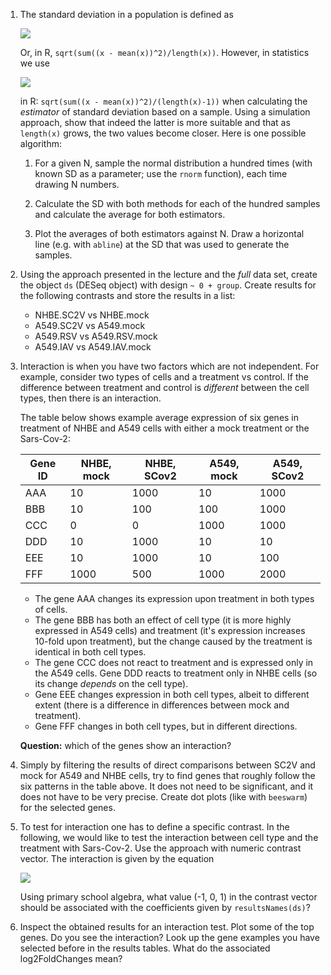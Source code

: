 
 1. The standard deviation in a population is defined as 

    <img src="https://render.githubusercontent.com/render/math?math=\sqrt{\frac{\sum_i=1^n(x_i-\overline{x})^2}{n}}">

    Or, in R, 
    `sqrt(sum((x - mean(x))^2)/length(x))`. However, in statistics we use 

    <img src="https://render.githubusercontent.com/render/math?math=\sqrt{\frac{\sum_i=1^n(x_i-\overline{x})^2}{n - 1}}">

    in R: `sqrt(sum((x - mean(x))^2)/(length(x)-1))` when calculating the
    *estimator* of standard deviation based on a sample. Using a simulation
    approach, show that indeed the latter is more suitable and that as
    `length(x)` grows, the two values become closer. Here is one possible algorithm:
    
     1. For a given N, sample the normal distribution a hundred times (with known SD as a
        parameter; use the `rnorm` function), each time drawing N numbers.
        
     2. Calculate the SD with both methods for each of the hundred samples
        and calculate the average for both estimators.

     2. Plot the averages of both estimators against N. Draw a horizontal
        line (e.g. with `abline`) at the SD that was used to generate the
        samples.
    
 2. Using the approach presented in the lecture and the *full* data set,
    create the object `ds` (DESeq object) with design `~ 0 + group`.
    Create results for the following contrasts and store the results in a
    list:

     * NHBE.SC2V vs NHBE.mock
     * A549.SC2V vs A549.mock
     * A549.RSV vs A549.RSV.mock
     * A549.IAV vs A549.IAV.mock


 2. Interaction is when you have two factors which are not independent.
    For example, consider two types of cells and a treatment vs control.
    If the difference between treatment and control is *different* between
    the cell types, then there is an interaction.
    
    The table below shows example average expression of six genes in
    treatment of NHBE and A549 cells with either a mock treatment or the
    Sars-Cov-2:


    |Gene ID   |NHBE, mock|NHBE, SCov2|A549, mock|A549, SCov2|
    |----------|----------|-----------|----------|-----------|
    |AAA       |10        |1000       |10        |1000       |
    |BBB       |10        |100        |100       |1000       |
    |CCC       |0         |0          |1000      |1000       |
    |DDD       |10        |1000       |10        |10         |
    |EEE       |10        |1000       |10        |100        |
    |FFF       |1000      |500        |1000      |2000       |
    
    
     * The gene AAA changes its expression upon treatment in both types of
       cells. 
     * The gene BBB has both an effect of cell type (it is more highly
    expressed in A549 cells) and treatment (it's expression increases
    10-fold upon treatment), but the change caused by the treatment is
    identical in both cell types.  
     * The gene CCC does not react to
    treatment and is expressed only in the A549 cells. Gene DDD reacts to
    treatment only in NHBE cells (so its change *depends* on the cell
    type). 
     * Gene EEE changes expression in both cell types, albeit to
    different extent (there is a difference in differences between mock
    and treatment). 
     * Gene FFF changes in both cell types, but in different
    directions. 
    
    **Question:** which of the genes show an interaction?

 3. Simply by filtering the results of direct comparisons between SC2V and
    mock for A549 and NHBE cells, try to find genes that roughly follow
    the six patterns in the table above. It does not need to be
    significant, and it does not have to be very precise. Create dot plots
    (like with `beeswarm`) for the selected genes.


 3. To test for interaction one has to define a specific contrast. In the
    following, we would like to test the interaction between cell type and
    the treatment with Sars-Cov-2. Use the approach with numeric contrast
    vector. The interaction is given by the equation
    
    <img src="https://render.githubusercontent.com/render/math?math=(\text{NHBE}_\text{SC2V}-\text{NHBE}_\text{mock})-(\text{A549}_\text{SC2V}-\text{A549}_\text{mock})">

    Using primary school algebra, what value (-1, 0, 1) in the contrast
    vector should be associated with the coefficients given by
    `resultsNames(ds)`? 

 4. Inspect the obtained results for an interaction test. Plot some of the
    top genes. Do you see the interaction? Look up the gene examples you
    have selected before in the results tables. What do the associated
    log2FoldChanges mean?

